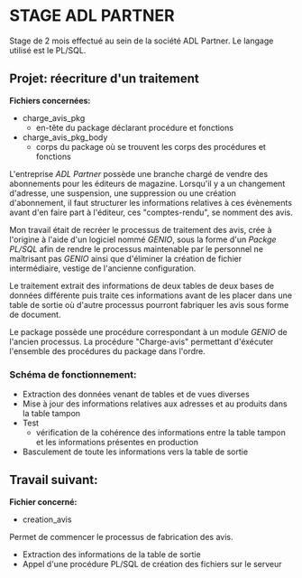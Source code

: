# STAGE ADL PARTNER

Stage de 2 mois effectué au sein de la société ADL Partner.
Le langage utilisé est le PL/SQL.


## Projet: réecriture d'un traitement

__Fichiers concernées:__
* charge_avis_pkg
	* en-tête du package déclarant procédure et fonctions
* charge_avis_pkg_body
	* corps du package où se trouvent les corps des procédures et fonctions

L'entreprise *ADL Partner* possède une branche chargé de vendre des abonnements pour les éditeurs de magazine.
Lorsqu'il y a un changement d'adresse, une suspension, une suppression ou une création d'abonnement, il faut structurer les informations relatives à ces évènements avant d'en faire part à l'éditeur, ces "comptes-rendu", se nomment des avis.

Mon travail était de recréer le processus de traitement des avis, crée à l'origine à l'aide d'un logiciel nommé *GENIO*, sous la forme d'un *Packge PL/SQL* afin de rendre le processus maintenable par le personnel ne maîtrisant pas *GENIO* ainsi que d'éliminer la création de fichier intermédiaire, vestige de l'ancienne configuration.

Le traitement extrait des informations de deux tables de deux bases de données différente puis traite ces informations avant de les placer dans une table de sortie où d'autre processus pourront fabriquer les avis sous forme de document.

Le package possède une procédure correspondant à un module *GENIO* de l'ancien processus. La procédure "Charge-avis" permettant d'éxécuter l'ensemble des procédures du package dans l'ordre.

### Schéma de fonctionnement:

* Extraction des données venant de tables et de vues diverses
* Mise à jour des informations relatives aux adresses et au produits dans la table tampon
* Test
	* vérification de la cohérence des informations entre la table tampon et les informations présentes en production
* Basculement de toute les informations vers la table de sortie


## Travail suivant:

__Fichier concerné:__
* creation_avis

Permet de commencer le processus de fabrication des avis.

* Extraction des informations de la table de sortie
* Appel d'une procédure PL/SQL de création des fichiers sur le serveur

